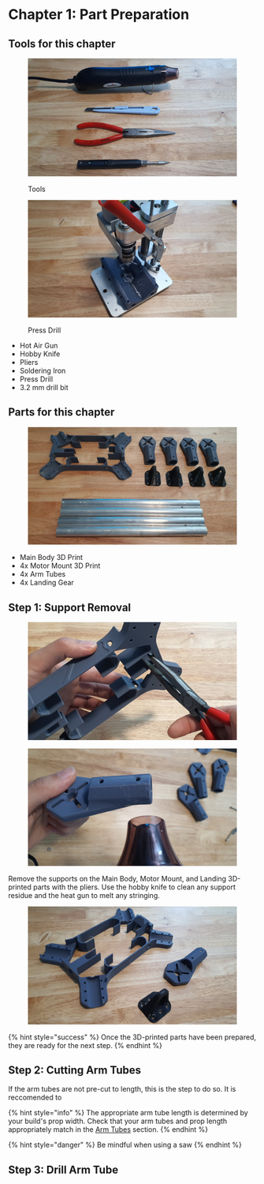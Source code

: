 # Chapter 1: Part Preparation

## Tools for this chapter

<div>

<figure><img src="../../.gitbook/assets/20240926_004658[1].jpg" alt=""><figcaption><p>Tools</p></figcaption></figure>

 

<figure><img src="../../.gitbook/assets/20240926_005308[1].jpg" alt=""><figcaption><p>Press Drill</p></figcaption></figure>

</div>

* Hot Air Gun
* Hobby Knife
* Pliers
* Soldering Iron
* Press Drill
* 3.2 mm drill bit

## Parts for this chapter

<figure><img src="../../.gitbook/assets/20240926_011122[1].jpg" alt=""><figcaption></figcaption></figure>

* Main Body 3D Print
* 4x Motor Mount 3D Print
* 4x Arm Tubes
* 4x Landing Gear

##

## Step 1: Support Removal

<div>

<figure><img src="../../.gitbook/assets/20240926_010636[1].jpg" alt=""><figcaption></figcaption></figure>

 

<figure><img src="../../.gitbook/assets/20240926_010551[1].jpg" alt=""><figcaption></figcaption></figure>

</div>

Remove the supports on the Main Body, Motor Mount, and Landing 3D-printed parts with the pliers. Use the hobby knife to clean any support residue and the heat gun to melt any stringing.



<figure><img src="../../.gitbook/assets/20240926_010709[1].jpg" alt=""><figcaption></figcaption></figure>

{% hint style="success" %}
Once the 3D-printed parts have been prepared, they are ready for the next step.
{% endhint %}

##

## Step 2: Cutting Arm Tubes

If the arm tubes are not pre-cut to length, this is the step to do so. It is reccomended to

{% hint style="info" %}
The appropriate arm tube length is determined by your build's prop width. Check that your arm tubes and prop length appropriately match in the [Arm Tubes](../../hardware-parts-list/arm-tubes.md#reccomended-tube-length) section.&#x20;
{% endhint %}

{% hint style="danger" %}
Be mindful when using a saw
{% endhint %}

##

## Step 3: Drill Arm Tube
